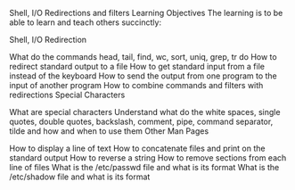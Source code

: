 Shell, I/O Redirections and filters
Learning Objectives
The learning is to be able to learn and teach others succinctly:

Shell, I/O Redirection

What do the commands head, tail, find, wc, sort, uniq, grep, tr do
How to redirect standard output to a file
How to get standard input from a file instead of the keyboard
How to send the output from one program to the input of another program
How to combine commands and filters with redirections
Special Characters

What are special characters
Understand what do the white spaces, single quotes, double quotes, backslash, comment, pipe, command separator, tilde and how and when to use them
Other Man Pages

How to display a line of text
How to concatenate files and print on the standard output
How to reverse a string
How to remove sections from each line of files
What is the /etc/passwd file and what is its format
What is the /etc/shadow file and what is its format